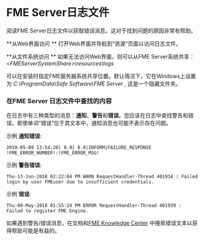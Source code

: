 # FME Server日志文件 #

阅读FME Server日志文件以获取错误消息。这对于找到问题的原因非常有帮助。

**从Web界面访问 ** 
打开Web界面并导航到“资源”页面以访问日志文件。

**从文件系统访问 **
如果无法访问Web界面，则可以从FME Server系统共享： *<FMEServerSystemShare\>\resources\logs*

可以在安装时指定FME服务器系统共享位置。默认情况下，它在Windows上设置为 *C:\ProgramData\Safe Software\FME Server* , 这是一个隐藏文件夹。

### 在FME Server 日志文件中查找的内容 ###

在日志中有三种类型的消息：**通知**，**警告**和**错误**。您应该在日志中查找警告和错误。即使单词“错误”位于其文本中，通知消息也可能不表示存在问题。

示例 **通知错误**:

    2018-05-09 13:54:20| 0.9| 0.0|INFORM|FAILURE_RESPONSE !FME_ERROR_NUMBER!:!FME_ERROR_MSG!

示例 **警告错误**:

    Thu-13-Jun-2018 02:22:04 PM WARN RequestHandler-Thread 401934 : Failed login by user FMEuser due to insufficient credentials.

示例 **错误**:

    Thu-09-May-2018 01:55:24 PM ERROR RequestHandler-Thread 401939 : Failed to register FME Engine.

如果遇到警告/错误消息，在文档和[FME Knowledge Center](https://knowledge.safe.com) 中搜索错误文本以获得帮助可能是有益的。
